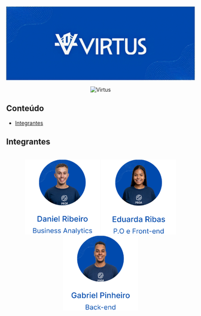 ![Virtus](Imagens/VIRTUS%20GITHUB%20BACKGROUND.png)

<p align="center">
<img src="https://readme-typing-svg.demolab.com?font=Inter&pause=1000&color=004AAD&center=true&vCenter=true&width=702&lines=Bem-vindo(a)+a+Virtus!;Onde+empoderamos+voc%C3%AA+com+conhecimento+jur%C3%ADdico" alt="Virtus" />
</p>


## Conteúdo
- [Integrantes](#integrantes)

## Integrantes
<br>
<div align="center">
<a><img src="Imagens/Daniel%20Ribeiro.png" width="200" height="200"></a>
<a><img src="Imagens/Eduarda%20Ribas.png" width="200" height="200"></a>
<a><img src="Imagens/Gabriel%20Pinheiro.png" width="200" height="200"></a>
</div>